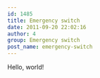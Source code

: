 ```yaml
---
id: 1485
title: Emergency switch
date: 2011-09-20 22:02:16
author: 4
group: Emergency switch
post_name: emergency-switch
---
```


Hello, world!